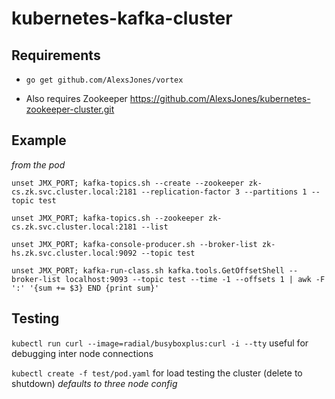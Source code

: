 # kubernetes-kafka-cluster

## Requirements


- `go get github.com/AlexsJones/vortex`

- Also requires Zookeeper https://github.com/AlexsJones/kubernetes-zookeeper-cluster.git


## Example

_from the pod_

```
unset JMX_PORT; kafka-topics.sh --create --zookeeper zk-cs.zk.svc.cluster.local:2181 --replication-factor 3 --partitions 1 --topic test

unset JMX_PORT; kafka-topics.sh --zookeeper zk-cs.zk.svc.cluster.local:2181 --list

unset JMX_PORT; kafka-console-producer.sh --broker-list zk-hs.zk.svc.cluster.local:9092 --topic test

unset JMX_PORT; kafka-run-class.sh kafka.tools.GetOffsetShell --broker-list localhost:9093 --topic test --time -1 --offsets 1 | awk -F ':' '{sum += $3} END {print sum}'
```

## Testing

`kubectl run curl --image=radial/busyboxplus:curl -i --tty` useful for debugging inter node connections

`kubectl create -f test/pod.yaml` for load testing the cluster (delete to shutdown) _defaults to three node config_
